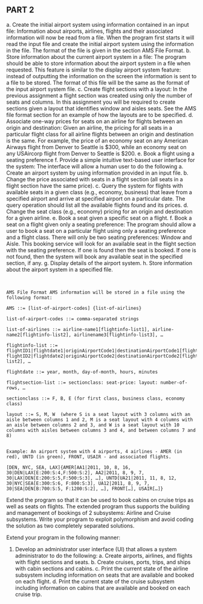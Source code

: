 ## PART 2

a.	Create the initial airport system using information contained in an input file: Information about airports, airlines, flights and their associated information will now be read from a file. When the program first starts it will read the input file and create the initial airport system using the information in the file. The format of the file is given in the section AMS File Format. 
b.	Store information about the current airport system in a file:  The program should be able to store information about the airport system in a file when requested. This feature is similar to the display airport system feature: instead of outputting the information on the screen the information is sent to a file to be stored. The format of this file will be the same as the format of the input airport system file.
c.	Create flight sections with a layout: In the previous assignment a flight section was created using only the number of seats and columns. In this assignment you will be required to create sections given a layout that identifies window and aisles seats. See the AMS file format section for an example of how the layouts are to be specified.
d.	Associate one-way prices for seats on an airline for flights between an origin and destination: Given an airline, the pricing for all seats in a particular flight class for all airline flights between an origin and destination is the same. For example, the price of an economy seat on any American Airways flight from Denver to Seattle is $300, while an economy seat on any USAircorp flight from Denver to Seattle is $200.
e.	Book a flight using a seating preference
f.	Provide a simple intuitive text-based user interface for the system: The interface will allow a human user to do the following
a.	Create an airport system by using information provided in an input file.
b.	Change the price associated with seats in a flight section (all seats in a flight section have the same price).
c.	Query the system for flights with available seats in a given class (e.g., economy, business) that leave from a specified airport and arrive at specified airport on a particular date. The query operation should list all the available flights found and its prices.
d.	Change the seat class (e.g., economy) pricing for an origin and destination for a given airline.
e.	Book a seat given a specific seat on a flight.
f.	Book a seat on a flight given only a seating preference: The program should allow a user to book a seat on a particular flight using only a seating preference and a flight class. There will only be two seating preferences: Window and Aisle. This booking service will look for an available seat in the flight section with the seating preference. If one is found then the seat is booked. If one is not found, then the system will book any available seat in the specified section, if any.
g.	Display details of the airport system.
h.	Store information about the airport system in a specified file.

 
```
AMS File Format AMS information will be stored in a file using the following format: 

AMS ::= [list-of-airport-codes] {list-of-airlines} 

list-of-airport-codes ::= comma-separated strings 

list-of-airlines ::= airline-name1[flightinfo-list1], airline-name2[flightinfo-list2], airlinename3[flightinfo-list3], … 

flightinfo-list ::= flightID1|flightdate1|originAirportCode1|destinationAirportCode1[flightsectionlist1], flightID2|flightdate2|originAirportCode2|destinationAirportCode2[flightsection-list2], … 

flightdate ::= year, month, day-of-month, hours, minutes 

flightsection-list ::= sectionclass: seat-price: layout: number-of-rows, … 

sectionclass ::= F, B, E (for first class, business class, economy class) 

layout ::= S, M, W  (where S is a seat layout with 3 columns with an aisle between columns 1 and 2, M is a seat layout with 4 columns with an aisle between columns 2 and 3, and W is a seat layout with 10 columns with aisles between columns 3 and 4, and between columns 7 and 8) 


Example: An airport system with 4 airports, 4 airlines - AMER (in red), UNTD (in green), FRONT, USAIR - and associated flights. 

[DEN, NYC, SEA, LAX]{AMER[AA1|2011, 10, 8, 16, 30|DEN|LAX[E:200:S:4,F:500:S:2], AA2|2011, 8, 9, 7, 30|LAX|DEN[E:200:S:5,F:500:S:3], …], UNTD[UA21|2011, 11, 8, 12, 30|NYC|SEA[E:300:S:6, F:800:S:3], UA12|2011, 8, 9, 7, 30|SEA|DEN[B:700:S:5, F:1200:S:2], …], FRONT[…], USAIR[…]}
```

Extend the program so that it can be used to book cabins on cruise trips as well as seats on flights. The extended program thus supports the building and management of bookings of 2 subsystems: Airline and Cruise subsystems. Write your program to exploit polymorphism and avoid coding the solution as two completely separated solutions. 

Extend your program in the following manner: 

1.	Develop an administrator user interface (UI) that allows a system administrator to do the following: 
a.	Create airports, airlines, and flights with flight sections and seats.
b.	Create cruises, ports, trips, and ships with cabin sections and cabins.
c.	Print the current state of the airline subsystem including information on seats that are available and booked on each flight.
d.	Print the current state of the cruise subsystem including information on cabins that are available and booked on each cruise trip.
